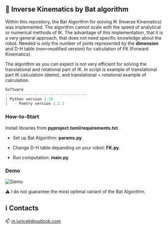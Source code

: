 ## :bat: Inverse Kinematics by Bat algorithm 

Within this repository, the Bat Algorithm for solving IK (Inverse Kinematics) was implemented. The algorithm cannot scale with the speed of analytical or numerical methods of IK. The advantage of this implementation, that it is a very general approach, that does not need specific knowledge about the robot. Needed is only the number of joints represented by the **dimension** and D-H table (non=modified version) for calculation of FK (Forward Kinematics).

The algorithm as you can expect is not very efficient for solving the translational and rotational part of IK. In script is example of translational part IK calculation (demo), and translational + rotational example of calculation.

```javascript
Software
------------------------------------
| Python version 3.10
|   - Poetry version 1.2.1
```

### How-to-Start

Install libraries from **pyproject.toml/requirements.txt**.

* Set up Bat Algorithm: **params.py**.

* Change D-H table depanding on your robot: **FK.py**.

* Run computation: **main.py**

### Demo

![Demo](https://github.com/Steigner/Bat_Algo_IK/blob/main/docs/gif.gif)

:warning: I do not guarantee the most optimal variant of the Bat Algorithm.

## :information_source: Contacts

:mailbox: m.juricek@outlook.com

